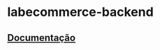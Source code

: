 # labecommerce-backend

## [Documentação](https://documenter.getpostman.com/view/26586405/2s93sgXr7N)